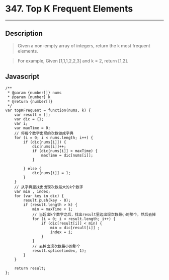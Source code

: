 # 347. Top K Frequent Elements

---

## Description

> Given a non-empty array of integers, return the k most frequent elements.

> For example,
> Given [1,1,1,2,2,3] and k = 2, return [1,2].

## Javascript


```
/**
 * @param {number[]} nums
 * @param {number} k
 * @return {number[]}
 */
var topKFrequent = function(nums, k) {
    var result = [];
    var dic = {};
    var i;
    var maxTime = 0;
    // 将每个数字出现的次数做成字典
    for (i = 0; i < nums.length; i++) {
        if (dic[nums[i]]) {
            dic[nums[i]]++;
            if (dic[nums[i]] > maxTime) {
                maxTime = dic[nums[i]];
            }

        } else {
            dic[nums[i]] = 1;
        }
    }
    // 从字典里找出出现次数最大的k个数字
    var min , index;
    for (var key in dic) {
        result.push(key - 0);
        if (result.length > k) {
            min = maxTime + 1;
            // 当超出k个数字之后，找出result里边出现次数最小的那个，然后去掉
            for (i = 0; i < result.length; i++) {
                if (dic[result[i]] < min) {
                    min = dic[result[i]] ;
                    index = i;
                }
            }
            // 去掉出现次数最小的那个
            result.splice(index, 1);
        }
    }

    return result;
};
```
